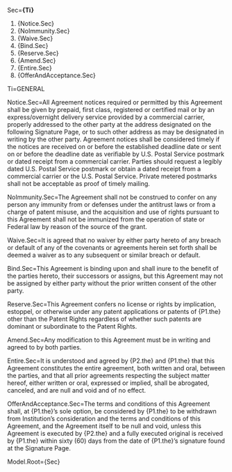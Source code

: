 Sec=<b>{Ti}</b><ol><li>{Notice.Sec}</li><li>{NoImmunity.Sec}</li><li>{Waive.Sec}</li><li>{Bind.Sec}</li><li>{Reserve.Sec}</li><li>{Amend.Sec}</li><li>{Entire.Sec}</li><li>{OfferAndAcceptance.Sec}</li></ol>

Ti=GENERAL

Notice.Sec=All Agreement notices required or permitted by this Agreement shall be given by prepaid, first class, registered or certified mail or by an express/overnight delivery service provided by a commercial carrier, properly addressed to the other party at the address designated on the following Signature Page, or to such other address as may be designated in writing by the other party.  Agreement notices shall be considered timely if the notices are received on or before the established deadline date or sent on or before the deadline date as verifiable by U.S. Postal Service postmark or dated receipt from a commercial carrier.  Parties should request a legibly dated U.S. Postal Service postmark or obtain a dated receipt from a commercial carrier or the U.S. Postal Service.  Private metered postmarks shall not be acceptable as proof of timely mailing.

NoImmunity.Sec=The Agreement shall not be construed to confer on any person any immunity from or defenses under the antitrust laws or from a charge of patent misuse, and the acquisition and use of rights pursuant to this Agreement shall not be immunized from the operation of state or Federal law by reason of the source of the grant.

Waive.Sec=It is agreed that no waiver by either party hereto of any breach or default of any of the covenants or agreements herein set forth shall be deemed a waiver as to any subsequent or similar breach or default.

Bind.Sec=This Agreement is binding upon and shall inure to the benefit of the parties hereto, their successors or assigns, but this Agreement may not be assigned by either party without the prior written consent of the other party.

Reserve.Sec=This Agreement confers no license or rights by implication, estoppel, or otherwise under any patent applications or patents of {P1.the} other than the Patent Rights regardless of whether such patents are dominant or subordinate to the Patent Rights.

Amend.Sec=Any modification to this Agreement must be in writing and agreed to by both parties.

Entire.Sec=It is understood and agreed by {P2.the} and {P1.the} that this Agreement constitutes the entire agreement, both written and oral, between the parties, and that all prior agreements respecting the subject matter hereof, either written or oral, expressed or implied, shall be abrogated, canceled, and are null and void and of no effect.

OfferAndAcceptance.Sec=The terms and conditions of this Agreement shall, at {P1.the}&rsquo;s sole option, be considered by {P1.the} to be withdrawn from Institution&rsquo;s consideration and the terms and conditions of this Agreement, and the Agreement itself to be null and void, unless this Agreement is executed by {P2.the} and a fully executed original is received by {P1.the} within sixty (60) days from the date of {P1.the}&rsquo;s signature found at the Signature Page.

Model.Root={Sec}
